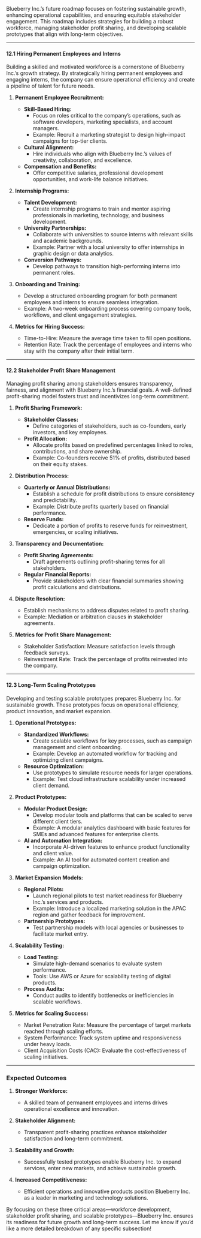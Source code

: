 
Blueberry Inc.’s future roadmap focuses on fostering sustainable growth, enhancing operational capabilities, and ensuring equitable stakeholder engagement. This roadmap includes strategies for building a robust workforce, managing stakeholder profit sharing, and developing scalable prototypes that align with long-term objectives.

---

#### **12.1 Hiring Permanent Employees and Interns**

Building a skilled and motivated workforce is a cornerstone of Blueberry Inc.’s growth strategy. By strategically hiring permanent employees and engaging interns, the company can ensure operational efficiency and create a pipeline of talent for future needs.

1. **Permanent Employee Recruitment:**
    
    - **Skill-Based Hiring:**
        - Focus on roles critical to the company’s operations, such as software developers, marketing specialists, and account managers.
        - Example: Recruit a marketing strategist to design high-impact campaigns for top-tier clients.
    - **Cultural Alignment:**
        - Hire individuals who align with Blueberry Inc.’s values of creativity, collaboration, and excellence.
    - **Compensation and Benefits:**
        - Offer competitive salaries, professional development opportunities, and work-life balance initiatives.
2. **Internship Programs:**
    
    - **Talent Development:**
        - Create internship programs to train and mentor aspiring professionals in marketing, technology, and business development.
    - **University Partnerships:**
        - Collaborate with universities to source interns with relevant skills and academic backgrounds.
        - Example: Partner with a local university to offer internships in graphic design or data analytics.
    - **Conversion Pathways:**
        - Develop pathways to transition high-performing interns into permanent roles.
3. **Onboarding and Training:**
    
    - Develop a structured onboarding program for both permanent employees and interns to ensure seamless integration.
    - Example: A two-week onboarding process covering company tools, workflows, and client engagement strategies.
4. **Metrics for Hiring Success:**
    
    - Time-to-Hire: Measure the average time taken to fill open positions.
    - Retention Rate: Track the percentage of employees and interns who stay with the company after their initial term.

---

#### **12.2 Stakeholder Profit Share Management**

Managing profit sharing among stakeholders ensures transparency, fairness, and alignment with Blueberry Inc.’s financial goals. A well-defined profit-sharing model fosters trust and incentivizes long-term commitment.

1. **Profit Sharing Framework:**
    
    - **Stakeholder Classes:**
        - Define categories of stakeholders, such as co-founders, early investors, and key employees.
    - **Profit Allocation:**
        - Allocate profits based on predefined percentages linked to roles, contributions, and share ownership.
        - Example: Co-founders receive 51% of profits, distributed based on their equity stakes.
2. **Distribution Process:**
    
    - **Quarterly or Annual Distributions:**
        - Establish a schedule for profit distributions to ensure consistency and predictability.
        - Example: Distribute profits quarterly based on financial performance.
    - **Reserve Funds:**
        - Dedicate a portion of profits to reserve funds for reinvestment, emergencies, or scaling initiatives.
3. **Transparency and Documentation:**
    
    - **Profit Sharing Agreements:**
        - Draft agreements outlining profit-sharing terms for all stakeholders.
    - **Regular Financial Reports:**
        - Provide stakeholders with clear financial summaries showing profit calculations and distributions.
4. **Dispute Resolution:**
    
    - Establish mechanisms to address disputes related to profit sharing.
    - Example: Mediation or arbitration clauses in stakeholder agreements.
5. **Metrics for Profit Share Management:**
    
    - Stakeholder Satisfaction: Measure satisfaction levels through feedback surveys.
    - Reinvestment Rate: Track the percentage of profits reinvested into the company.

---

#### **12.3 Long-Term Scaling Prototypes**

Developing and testing scalable prototypes prepares Blueberry Inc. for sustainable growth. These prototypes focus on operational efficiency, product innovation, and market expansion.

1. **Operational Prototypes:**
    
    - **Standardized Workflows:**
        - Create scalable workflows for key processes, such as campaign management and client onboarding.
        - Example: Develop an automated workflow for tracking and optimizing client campaigns.
    - **Resource Optimization:**
        - Use prototypes to simulate resource needs for larger operations.
        - Example: Test cloud infrastructure scalability under increased client demand.
2. **Product Prototypes:**
    
    - **Modular Product Design:**
        - Develop modular tools and platforms that can be scaled to serve different client tiers.
        - Example: A modular analytics dashboard with basic features for SMEs and advanced features for enterprise clients.
    - **AI and Automation Integration:**
        - Incorporate AI-driven features to enhance product functionality and client value.
        - Example: An AI tool for automated content creation and campaign optimization.
3. **Market Expansion Models:**
    
    - **Regional Pilots:**
        - Launch regional pilots to test market readiness for Blueberry Inc.’s services and products.
        - Example: Introduce a localized marketing solution in the APAC region and gather feedback for improvement.
    - **Partnership Prototypes:**
        - Test partnership models with local agencies or businesses to facilitate market entry.
4. **Scalability Testing:**
    
    - **Load Testing:**
        - Simulate high-demand scenarios to evaluate system performance.
        - Tools: Use AWS or Azure for scalability testing of digital products.
    - **Process Audits:**
        - Conduct audits to identify bottlenecks or inefficiencies in scalable workflows.
5. **Metrics for Scaling Success:**
    
    - Market Penetration Rate: Measure the percentage of target markets reached through scaling efforts.
    - System Performance: Track system uptime and responsiveness under heavy loads.
    - Client Acquisition Costs (CAC): Evaluate the cost-effectiveness of scaling initiatives.

---

### **Expected Outcomes**

1. **Stronger Workforce:**
    
    - A skilled team of permanent employees and interns drives operational excellence and innovation.
2. **Stakeholder Alignment:**
    
    - Transparent profit-sharing practices enhance stakeholder satisfaction and long-term commitment.
3. **Scalability and Growth:**
    
    - Successfully tested prototypes enable Blueberry Inc. to expand services, enter new markets, and achieve sustainable growth.
4. **Increased Competitiveness:**
    
    - Efficient operations and innovative products position Blueberry Inc. as a leader in marketing and technology solutions.

By focusing on these three critical areas—workforce development, stakeholder profit sharing, and scalable prototypes—Blueberry Inc. ensures its readiness for future growth and long-term success. Let me know if you’d like a more detailed breakdown of any specific subsection!
